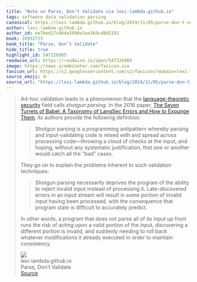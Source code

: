 ```yaml
---
title: "Note on Parse, Don’t Validate via lexi-lambda.github.io"
tags: software data validation parsing
canonical: https://lexi-lambda.github.io/blog/2019/11/05/parse-don-t-validate/
author: lexi-lambda.github.io
author_id: ee7bed17c864e2996e3ae169cd8d5181
book: 28952723
book_title: "Parse, Don’t Validate"
hide_title: true
highlight_id: 547226905
readwise_url: https://readwise.io/open/547226905
image: https://news.ycombinator.com/favicon.ico
favicon_url: https://s2.googleusercontent.com/s2/favicons?domain=lexi-lambda.github.io
source_emoji: 🌐
source_url: "https://lexi-lambda.github.io/blog/2019/11/05/parse-don-t-validate/#:~:text=Ad-hoc%20validation%20leads,to%20maintain%20consistency."
---
```


> Ad-hoc validation leads to a phenomenon that the [language-theoretic security](http://langsec.org) field calls *shotgun parsing*. In the 2016 paper, [The Seven Turrets of Babel: A Taxonomy of LangSec Errors and How to Expunge Them](http://langsec.org/papers/langsec-cwes-secdev2016.pdf), its authors provide the following definition:
> 
> > Shotgun parsing is a programming antipattern whereby parsing and input-validating code is mixed with and spread across processing code—throwing a cloud of checks at the input, and hoping, without any systematic justification, that one or another would catch all the “bad” cases.
> 
> They go on to explain the problems inherent to such validation techniques:
> 
> > Shotgun parsing necessarily deprives the program of the ability to reject invalid input instead of processing it. Late-discovered errors in an input stream will result in some portion of invalid input having been processed, with the consequence that program state is difficult to accurately predict.
> 
> In other words, a program that does not parse all of its input up front runs the risk of acting upon a valid portion of the input, discovering a different portion is invalid, and suddenly needing to roll back whatever modifications it already executed in order to maintain consistency.
> <div class="quoteback-footer"><div class="quoteback-avatar"><img class="mini-favicon" src="https://s2.googleusercontent.com/s2/favicons?domain=lexi-lambda.github.io"></div><div class="quoteback-metadata"><div class="metadata-inner"><span style="display:none">FROM:</span><div aria-label="lexi-lambda.github.io" class="quoteback-author"> lexi-lambda.github.io</div><div aria-label="Parse, Don’t Validate" class="quoteback-title"> Parse, Don’t Validate</div></div></div><div class="quoteback-backlink"><a target="_blank" aria-label="go to the full text of this quotation" rel="noopener" href="https://lexi-lambda.github.io/blog/2019/11/05/parse-don-t-validate/#:~:text=Ad-hoc%20validation%20leads,to%20maintain%20consistency." class="quoteback-arrow"> Source</a></div></div>